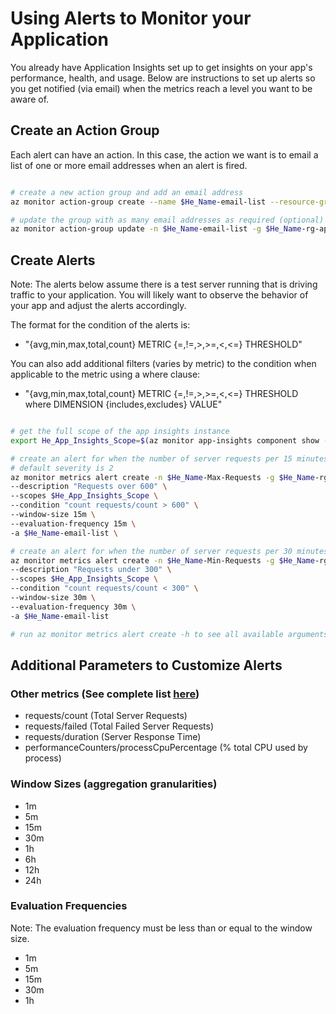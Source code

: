 # Using Alerts to Monitor your Application

You already have Application Insights set up to get insights on your app's performance, health, and usage.  Below are instructions to set up alerts so you get notified (via email) when the metrics reach a level you want to be aware of.

## Create an Action Group

Each alert can have an action.  In this case, the action we want is to email a list of one or more email addresses when an alert is fired.

```bash

# create a new action group and add an email address
az monitor action-group create --name $He_Name-email-list --resource-group $He_Name-rg-app --action email {Name} {email address}

# update the group with as many email addresses as required (optional)
az monitor action-group update -n $He_Name-email-list -g $He_Name-rg-app --add-action email {Name} {email address}

```

## Create Alerts

Note: The alerts below assume there is a test server running that is driving traffic to your application.  You will likely want to observe the behavior of your app and adjust the alerts accordingly.

The format for the condition of the alerts is:

* "{avg,min,max,total,count} METRIC {=,!=,>,>=,<,<=} THRESHOLD"

You can also add additional filters (varies by metric) to the condition when applicable to the metric using a where clause:

* "{avg,min,max,total,count} METRIC {=,!=,>,>=,<,<=} THRESHOLD where DIMENSION {includes,excludes} VALUE"

```bash

# get the full scope of the app insights instance
export He_App_Insights_Scope=$(az monitor app-insights component show -g $He_Name-rg-app -a $He_Name --query id -o tsv)

# create an alert for when the number of server requests per 15 minutes exceeds 600
# default severity is 2
az monitor metrics alert create -n $He_Name-Max-Requests -g $He_Name-rg-app \
--description "Requests over 600" \
--scopes $He_App_Insights_Scope \
--condition "count requests/count > 600" \
--window-size 15m \
--evaluation-frequency 15m \
-a $He_Name-email-list \

# create an alert for when the number of server requests per 30 minutes drops below 300
az monitor metrics alert create -n $He_Name-Min-Requests -g $He_Name-rg-app \
--description "Requests under 300" \
--scopes $He_App_Insights_Scope \
--condition "count requests/count < 300" \
--window-size 30m \
--evaluation-frequency 30m \
-a $He_Name-email-list

# run az monitor metrics alert create -h to see all available arguments.

```

## Additional Parameters to Customize Alerts

### Other metrics (See complete list [here](https://docs.microsoft.com/en-us/azure/azure-monitor/platform/app-insights-metrics))

* requests/count (Total Server Requests)
* requests/failed (Total Failed Server Requests)
* requests/duration (Server Response Time)
* performanceCounters/processCpuPercentage (% total CPU used by process)

### Window Sizes (aggregation granularities)

* 1m
* 5m
* 15m
* 30m
* 1h
* 6h
* 12h
* 24h

### Evaluation Frequencies

Note: The evaluation frequency must be less than or equal to the window size.

* 1m
* 5m
* 15m
* 30m
* 1h
